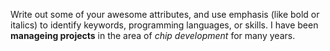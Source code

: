 Write out some of your awesome attributes, and use emphasis (like bold or italics) to identify keywords, programming languages, or skills.
I have been **manageing projects** in the area of *chip development* for many years. 
